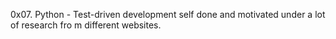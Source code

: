 0x07. Python - Test-driven development
self done and motivated under a lot of research fro m different websites.
